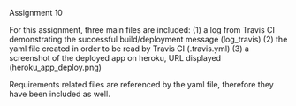 Assignment 10 

For this assignment, three main files are included:
  (1) a log from Travis CI demonstrating the successful build/deployment message (log_travis) 
  (2) the yaml file created in order to be read by Travis CI (.travis.yml) 
  (3) a screenshot of the deployed app on heroku, URL displayed (heroku_app_deploy.png)

Requirements related files are referenced by the yaml file, therefore they have been included as well. 
  
